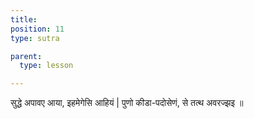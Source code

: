 ```yaml
---
title:
position: 11
type: sutra

parent:
  type: lesson

---
```


सुद्धे अपावए आया, इहमेगेसि आहियं |
पुणो कीडा-पदोसेणं, से तत्थ अवरज्झइ ॥

